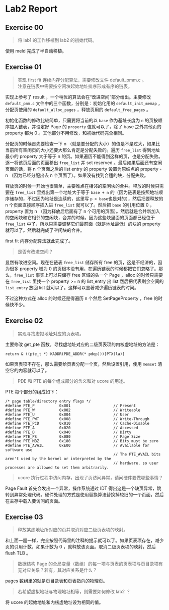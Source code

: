 # Lab2 Report

## Exercise 00

> 将 lab1 的工作移植到 lab2 的初始代码。

使用 meld 完成了半自动移植。

## Exercise 01

> 实现 first fit 连续内存分配算法，需要修改文件 default_pmm.c 。  
> 注意在链表中需要按空闲块起始地址排序形成有序的链表。

实现上参考了 result ，一个稍优的算法会在“改进空间”部分给出。主要修改 `default_pmm.c` 文件中的三个函数，分别是：初始化用的 `default_init_memap` ，分配页使用的 `default_alloc_pages` ，释放页用的 `default_free_pages` 。  

初始化函数的修改比较简单，只需要将当前的以 `base` 作为基址长度为 `n` 的页按顺序加入链表，并设定好 Page 的 `property` 值就可以了，除了 base 之外其他页的 property 都为 0 。其他部分不用修改，和初始代码完全相同。  

分配页的时候首先要检查一下 n （就是要分配的大小）的值是不是过大，如果比当前所有空闲页的大小还要大那么肯定是分配失败的。遍历 `free_list` 得到地址最小的 property 大于等于 n 的页。如果遍历不能得到这样的页，也是分配失败。逐一将该页后面的页面移出 `free_list` 并 set reserved 。最后如果后面还有空闲页面的话，将 n 个页面之后的 list entry 的 property 设置为原结点的 property - n （因为已经分配出去 n 个页面了）。如果没有找到合适的块，分配失败。

释放页的时候一开始也很简单，主要难点在相邻的空闲块的合并。释放的时候只需要在 `free_list` 里找出第一个地址大于等于 `base + n` 的（因为链表是按照地址顺序储存的，不过因为地址是连续的，这里写 `p > base`也是对的），然后把要释放的 n 个页面直接顺序插入进 `free_list` 就可以了。然后把 `base` 的引用位置 0 ， property 置为 n （因为释放后后面有了 n 个可用的页面）。然后就是合并新加入的空闲块和它相邻的空闲块，合并的时候，因为这些块里面的页面都已经位于 `free_list` 中了，所以只需要调整它们最前面（就是地址最低）的块的 property 就可以了。然后就完成了空闲块的合并。

first fit 内存分配算法就此完成了。

> 是否有改进空间？

显然有改进空间。现在在链表 `free_list` 储存所有 free 的页，这是不经济的，因为很多 property 域为 0 的页根本没有用，在遍历链表的时候都把它们忽略了。那么，`free_list` 事实上可以只储存 free 区域的头一个 Page ，alloc 的时候只需要在 `free_list` 里找一个 property >= n 的 list_entry 出 list 然后把代表剩余空间的 `list_entry` 放回 list 就可以了。这样可以显著减少遍历链表的时间。

不过这种方式在 alloc 的时候还是得遍历 n 个然后 SetPageProperty ，free 的时候快不少。

## Exercise 02

> 实现寻找虚拟地址对应的页表项。  

主要修改 get_pte 函数。寻找虚地址对应的二级页表项的内核虚地址的方法是：

```
return & ((pte_t *) KADDR(PDE_ADDR(* pdep)))[PTX(la)]
```

如果页表项不存在，那么需要给页表分配一个页，然后设置引用，使用 `memset` 清空它的内容就可以了。

> PDE 和 PTE 的每个组成部分的含义和对 ucore 的用途。

PTE 每个部分的组成如下：

```
/* page table/directory entry flags */
#define PTE_P           0x001                   // Present
#define PTE_W           0x002                   // Writeable
#define PTE_U           0x004                   // User
#define PTE_PWT         0x008                   // Write-Through
#define PTE_PCD         0x010                   // Cache-Disable
#define PTE_A           0x020                   // Accessed
#define PTE_D           0x040                   // Dirty
#define PTE_PS          0x080                   // Page Size
#define PTE_MBZ         0x180                   // Bits must be zero
#define PTE_AVAIL       0xE00                   // Available for software use
                                                // The PTE_AVAIL bits aren't used by the kernel or interpreted by the
                                                // hardware, so user processes are allowed to set them arbitrarily.

```

> ucore 执行过程中访问内存，出现了页访问异常，请问硬件要做哪些事情？

Page Fault 首先会发出一个异常，操作系统通过 IDT 得出这是一个缺页异常，跳转到异常处理代码。硬件处理的方式是使用替换算法替换掉较旧的一个页面，然后在主存中载入要访问的页面。

## Exercise 03

> 释放某虚地址所对应的页并取消对应二级页表项的映射。

和上面一题一样，完全按照代码里的注释的提示就可以了。如果页表项存在，减少页的引用计数，如果计数为 0 ，就释放该页面。取消二级页表项的映射，然后 flush TLB 。

> 数据结构 Page 的全局变量（数组）的每一项与页表的页表项与页目录项有无对应关系？若有，其对应关系是什么？

pages 数组里的就是页目录表和页表指向的物理页。

> 若希望虚拟地址与物理地址相等，则需要如何修改 lab2 ？

将 ucore 的起始地址和内核虚地址设为相同的值。

